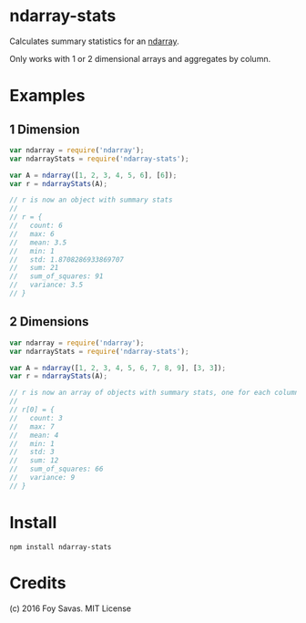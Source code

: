 # ndarray-stats

Calculates summary statistics for an [ndarray](https://github.com/scijs/ndarray).

Only works with 1 or 2 dimensional arrays and aggregates by column.

# Examples

## 1 Dimension

```javascript
var ndarray = require('ndarray');
var ndarrayStats = require('ndarray-stats');

var A = ndarray([1, 2, 3, 4, 5, 6], [6]);
var r = ndarrayStats(A);

// r is now an object with summary stats
//
// r = {
//   count: 6
//   max: 6
//   mean: 3.5
//   min: 1
//   std: 1.8708286933869707
//   sum: 21
//   sum_of_squares: 91
//   variance: 3.5
// }
```

## 2 Dimensions

```javascript
var ndarray = require('ndarray');
var ndarrayStats = require('ndarray-stats');

var A = ndarray([1, 2, 3, 4, 5, 6, 7, 8, 9], [3, 3]);
var r = ndarrayStats(A);

// r is now an array of objects with summary stats, one for each column
//
// r[0] = {
//   count: 3
//   max: 7
//   mean: 4
//   min: 1
//   std: 3
//   sum: 12
//   sum_of_squares: 66
//   variance: 9
// }

```

# Install

    npm install ndarray-stats

# Credits
(c) 2016 Foy Savas. MIT License
